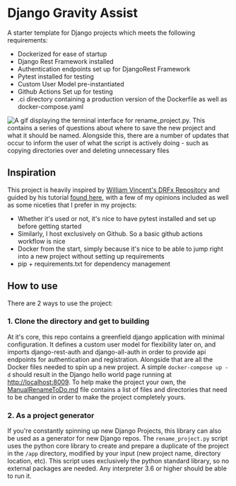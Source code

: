 # Django Gravity Assist
A starter template for Django projects which meets the following requirements:
* Dockerized for ease of startup
* Django Rest Framework installed
* Authentication endpoints set up for DjangoRest Framework
* Pytest installed for testing
* Custom User Model pre-instantiated
* Github Actions Set up for testing
* .ci directory containing a production version of the Dockerfile as well as docker-compose.yaml

![A gif displaying the terminal interface for rename_project.py. This contains a series of questions about where to save the new project and what it should be named. Alongside this, there are a number of updates that occur to inform the user of what the script is actively doing - such as copying directories over and deleting unnecessary files](demo.gif)


## Inspiration
This project is heavily inspired by [William Vincent's DRFx Repository](https://github.com/wsvincent/drfx) and guided by his tutorial [found here](https://wsvincent.com/django-rest-framework-user-authentication-tutorial/), with a few of my opinions included as well as some niceties that I prefer in my projects:
* Whether it's used or not, it's nice to have pytest installed and set up before getting started
* Similarly, I host exclusively on Github. So a basic github actions workflow is nice
* Docker from the start, simply because it's nice to be able to jump right into a new project without setting up requirements
* pip + requirements.txt for dependency management

## How to use
There are 2 ways to use the project:

### 1. Clone the directory and get to building
At it's core, this repo contains a greenfield django application with minimal configuration. It defines a custom user model for flexibility later on, and imports django-rest-auth and django-all-auth in order to provide api endpoints for authentication and registration. Alongside that are all the Docker files needed to spin up a new project. A simple `docker-compose up -d` should result in the Django hello world page running at [http://localhost:8009](https://localhost:8009). To help make the project your own, the [ManualRenameToDo.md](./ManualRenameToDo.md) file contains a list of files and directories that need to be changed in order to make the project completely yours.

### 2. As a project generator
If you're constantly spinning up new Django Projects, this library can also be used as a generator for new Django repos. The `rename_project.py` script uses the python core library to create and prepare a duplicate of the project in the `/app` directory, modified by your input (new project name, directory location, etc). This script uses exclusively the python standard library, so no external packages are needed. Any interpreter 3.6 or higher should be able to run it.

